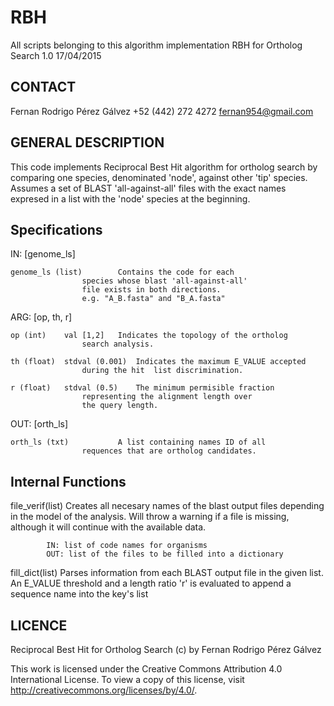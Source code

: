 # RBH
All scripts belonging to this algorithm implementation
RBH for Ortholog Search 1.0 17/04/2015

CONTACT
------
Fernan Rodrigo Pérez Gálvez  +52 (442) 272 4272  fernan954@gmail.com

GENERAL DESCRIPTION
-------------------
This code implements Reciprocal Best Hit algorithm for ortholog search
by comparing one species, denominated 'node', against other 'tip' species.
Assumes a set of BLAST 'all-against-all' files with the exact names expresed
in a list with the 'node' species at the beginning.

Specifications
--------------

IN:	[genome_ls]

	genome_ls (list)		Contains the code for each
					species whose blast 'all-against-all'
					file exists in both directions.
					e.g. "A_B.fasta" and "B_A.fasta"

ARG:	[op, th, r]

	op (int) 	val [1,2]	Indicates the topology of the ortholog
					search analysis.

	th (float)	stdval (0.001)	Indicates the maximum E_VALUE accepted
					during the hit	list discrimination.

	r (float) 	stdval (0.5)	The minimum permisible fraction 
					representing the alignment length over 
					the query length.
		 
OUT: 	[orth_ls]

	orth_ls (txt)			A list containing names ID of all 
					requences that are ortholog candidates.

Internal Functions
------------------

file_verif(list)	Creates all necesary names of the blast output files
			depending in the model of the analysis. Will throw a
			warning if a file is missing, although it will continue
			with the available data.

			IN: list of code names for organisms
			OUT: list of the files to be filled into a dictionary

fill_dict(list)		Parses information from each BLAST output file in the
			given list. An E_VALUE threshold and a length ratio 'r'
			is evaluated to append a sequence name into the key's
			list



LICENCE
-------
Reciprocal Best Hit for Ortholog Search (c) by Fernan Rodrigo Pérez Gálvez

This work is licensed under the Creative Commons Attribution 4.0
International License. To view a copy of this license, visit
http://creativecommons.org/licenses/by/4.0/.
